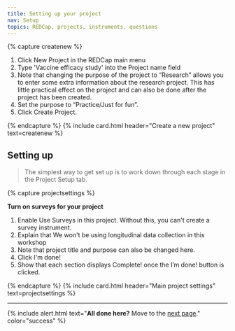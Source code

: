 ```yaml
---
title: Setting up your project
nav: Setup
topics: REDCap, projects, instruments, questions
---
```


{% capture createnew %}

1. Click New Project in the REDCap main menu
2. Type 'Vaccine efficacy study' into the Project name field
3. Note that changing the purpose of the project to “Research” allows you to enter some extra information about the research project. This has little practical effect on the project and can also be done after the project has been created.
4. Set the purpose to “Practice/Just for fun”.
5. Click Create Project.

{% endcapture %}
{% include card.html header="Create a new project" text=createnew %}

## Setting up

> The simplest way to get set up is to work down through each stage in the Project Setup tab.

{% capture projectsettings %}

**Turn on surveys for your project**

1. Enable Use Surveys in this project. Without this, you can't create a survey instrument.
2. Explain that We won't be using longitudinal data collection in this workshop
3. Note that project title and purpose can also be changed here.
4. Click I'm done!
5. Show that each section displays Complete! once the I’m done! button is clicked.

{% endcapture %}
{% include card.html header="Main project settings" text=projectsettings %}

___


{% include alert.html text="**All done here?** Move to the [next page](2-instruments.html)." color="success" %}